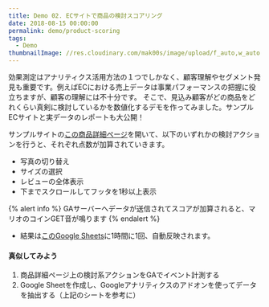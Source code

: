 ```yaml
---
title: Demo 02. ECサイトで商品の検討スコアリング
date: 2018-08-15 00:00:00
permalink: demo/product-scoring
tags:
  - Demo
thumbnailImage: //res.cloudinary.com/mak00s/image/upload/f_auto,w_auto:200:800/v1534260432/demo-product-scoring.png
---
```


効果測定はアナリティクス活用方法の１つでしかなく、顧客理解やセグメント発見も重要です。例えばECにおける売上データは事業パフォーマンスの把握に役立ちますが、顧客の理解には不十分です。
そこで、見込み顧客がどの商品をどれくらい真剣に検討しているかを数値化するデモを作ってみました。サンプルECサイトと実データのレポートも大公開！
<!-- more -->

サンプルサイトの[この商品詳細ページ](https://store.concept-diagram.com/ec/html/products/detail/1)を開いて、以下のいずれかの検討アクションを行うと、それぞれ点数が加算されていきます。
- 写真の切り替え
- サイズの選択
- レビューの全体表示
- 下までスクロールしてフッタを1秒以上表示

{% alert info %}
GAサーバーへデータが送信されてスコアが加算されると、マリオのコインGET音が鳴ります
{% endalert %}

- 結果は[このGoogle Sheets](https://docs.google.com/spreadsheets/d/18O428V6gBE8X20WKqt7bHgDs9ePcCTCcouOFHTMRgyY/edit?usp=sharing)に1時間に1回、自動反映されます。

#### 真似してみよう
1. 商品詳細ページ上の検討系アクションをGAでイベント計測する
2. Google Sheetを作成し、Googleアナリティクスのアドオンを使ってデータを抽出する（上記のシートを参考に）